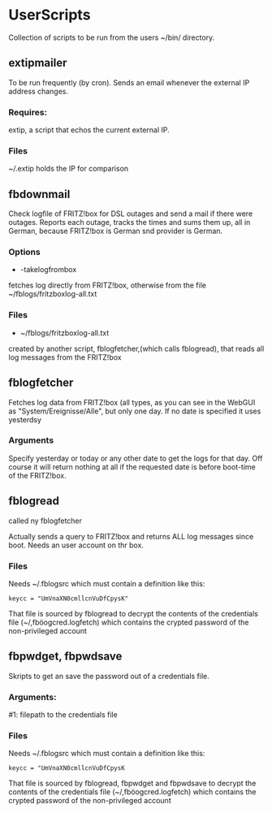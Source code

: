 # UserScripts
Collection of scripts to be run from
the users ~/bin/ directory.

## extipmailer
To be run frequently (by cron).
Sends an email whenever the external IP address changes.
### Requires:
extip, a script that echos
the current external IP.
### Files
~/.extip holds the IP for comparison

## fbdownmail
Check logfile of FRITZ!box for
DSL outages and send a mail if there
were outages. Reports each outage,
tracks the times and sums them up, all in German, because FRITZ!box is German snd provider is German.
### Options
- -takelogfrombox


fetches log directly from FRITZ!box, otherwise from the file
~/fblogs/fritzboxlog-all.txt

### Files
- ~/fblogs/fritzboxlog-all.txt

created by another script, fblogfetcher,(which calls fblogread), that reads all log messages from the FRITZ!box

## fblogfetcher
Fetches log data from FRITZ!box (all types, as you can see in the WebGUI as "System/Ereignisse/Alle", but only one day. If no date is specified it uses yesterdsy 

### Arguments

Specify yesterday or today or any other date to get the logs for that day. Off course it will return nothing at all if the requested date is before boot-time of the FRITZ!box.

## fblogread
called ny fblogfetcher 

Actually sends a query to FRITZ!box and returns ALL log messages since boot. Needs an user account on thr box.

### Files
Needs ~/.fblogsrc which must contain
a definition like this:

`keycc = "UmVnaXN0cmllcnVuDfCpysK"`

That file is sourced by fblogread
to decrypt the contents of the 
credentials file (~/,fböogcred.logfetch) which
contains the crypted password
of the non-privileged account


## fbpwdget, fbpwdsave

Skripts to get an save the password 
out of a credentials file.

### Arguments:
#1: filepath to the credentials file

### Files
Needs ~/.fblogsrc which must contain
a definition like this:

`keycc = "UmVnaXN0cmllcnVuDfCpysK`

That file is sourced by fblogread,
fbpwdget and fbpwdsave to decrypt 
the contents of the credentials file (~/,fböogcred.logfetch) which
contains the crypted password
of the non-privileged account
